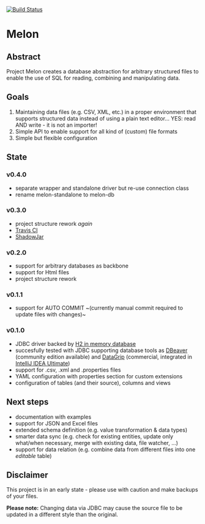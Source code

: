 [![Build Status](https://travis-ci.org/melon-db/melon.svg?branch=master)](https://travis-ci.org/melon-db/melon)

# Melon

## Abstract

Project Melon creates a database abstraction for arbitrary structured files to enable the use of SQL for reading, combining and manipulating data.

## Goals

1. Maintaining data files (e.g. CSV, XML, etc.) in a proper environment that supports structured data instead of using a plain text editor... YES: read AND write - it is not an importer!
2. Simple API to enable support for all kind of (custom) file formats
3. Simple but flexible configuration

## State

### v0.4.0

- separate wrapper and standalone driver but re-use connection class
- rename melon-standalone to melon-db

### v0.3.0

- project structure rework *again*
- [Travis CI](https://travis-ci.org/SeeSharpSoft/melon)
- [ShadowJar](https://github.com/johnrengelman/shadow)

### v0.2.0

- support for arbitrary databases as backbone
- support for Html files
- project structure rework

### v0.1.1

- support for AUTO COMMIT ~(currently manual commit required to update files with changes)~

### v0.1.0

- JDBC driver backed by [H2 in memory database](https://github.com/h2database/h2database)
- succesfully tested with JDBC supporting database tools as [DBeaver](https://dbeaver.io/) (community edition available) and [DataGrip](https://www.jetbrains.com/datagrip/) (commercial, integrated in [IntelliJ IDEA Ultimate](https://www.jetbrains.com/idea/))
- support for .csv, .xml and .properties files
- YAML configuration with properties section for custom extensions
- configuration of tables (and their source), columns and views

## Next steps

- documentation with examples
- support for JSON and Excel files
- extended schema definition (e.g. value transformation & data types)
- smarter data sync (e.g. check for existing entities, update only what/when necessary, merge with existing data, file watcher, ...)
- support for data relation (e.g. combine data from different files into one *editable* table)

## Disclaimer

This project is in an early state - please use with caution and make backups of your files.

**Please note:** Changing data via JDBC may cause the source file to be updated in a different style than the original.
